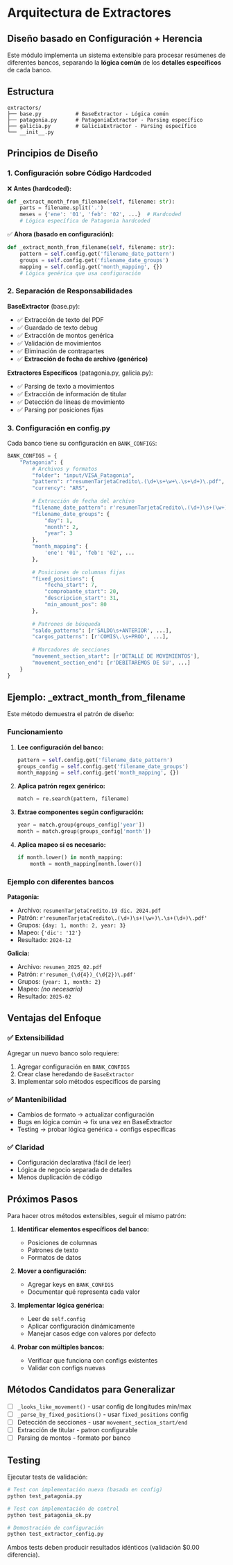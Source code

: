 # Arquitectura de Extractores

## Diseño basado en Configuración + Herencia

Este módulo implementa un sistema extensible para procesar resúmenes de diferentes bancos, separando la **lógica común** de los **detalles específicos** de cada banco.

## Estructura

```
extractors/
├── base.py           # BaseExtractor - Lógica común
├── patagonia.py      # PatagoniaExtractor - Parsing específico
├── galicia.py        # GaliciaExtractor - Parsing específico
└── __init__.py
```

## Principios de Diseño

### 1. Configuración sobre Código Hardcoded

❌ **Antes (hardcoded):**
```python
def _extract_month_from_filename(self, filename: str):
    parts = filename.split('.')
    meses = {'ene': '01', 'feb': '02', ...}  # Hardcoded
    # Lógica específica de Patagonia hardcoded
```

✅ **Ahora (basado en configuración):**
```python
def _extract_month_from_filename(self, filename: str):
    pattern = self.config.get('filename_date_pattern')
    groups = self.config.get('filename_date_groups')
    mapping = self.config.get('month_mapping', {})
    # Lógica genérica que usa configuración
```

### 2. Separación de Responsabilidades

**BaseExtractor** (base.py):
- ✅ Extracción de texto del PDF
- ✅ Guardado de texto debug
- ✅ Extracción de montos genérica
- ✅ Validación de movimientos
- ✅ Eliminación de contrapartes
- ✅ **Extracción de fecha de archivo (genérico)**

**Extractores Específicos** (patagonia.py, galicia.py):
- ✅ Parsing de texto a movimientos
- ✅ Extracción de información de titular
- ✅ Detección de líneas de movimiento
- ✅ Parsing por posiciones fijas

### 3. Configuración en config.py

Cada banco tiene su configuración en `BANK_CONFIGS`:

```python
BANK_CONFIGS = {
    "Patagonia": {
        # Archivos y formatos
        "folder": "input/VISA_Patagonia",
        "pattern": r"resumenTarjetaCredito\.(\d+\s+\w+\.\s+\d+)\.pdf",
        "currency": "ARS",
        
        # Extracción de fecha del archivo
        "filename_date_pattern": r'resumenTarjetaCredito\.(\d+)\s+(\w+)\.\s+(\d+)\.pdf',
        "filename_date_groups": {
            "day": 1,
            "month": 2,
            "year": 3
        },
        "month_mapping": {
            'ene': '01', 'feb': '02', ...
        },
        
        # Posiciones de columnas fijas
        "fixed_positions": {
            "fecha_start": 7,
            "comprobante_start": 20,
            "descripcion_start": 31,
            "min_amount_pos": 80
        },
        
        # Patrones de búsqueda
        "saldo_patterns": [r'SALDO\s+ANTERIOR', ...],
        "cargos_patterns": [r'COMIS\.\s+PROD', ...],
        
        # Marcadores de secciones
        "movement_section_start": [r'DETALLE DE MOVIMIENTOS'],
        "movement_section_end": [r'DEBITAREMOS DE SU', ...]
    }
}
```

## Ejemplo: _extract_month_from_filename

Este método demuestra el patrón de diseño:

### Funcionamiento

1. **Lee configuración del banco:**
   ```python
   pattern = self.config.get('filename_date_pattern')
   groups_config = self.config.get('filename_date_groups')
   month_mapping = self.config.get('month_mapping', {})
   ```

2. **Aplica patrón regex genérico:**
   ```python
   match = re.search(pattern, filename)
   ```

3. **Extrae componentes según configuración:**
   ```python
   year = match.group(groups_config['year'])
   month = match.group(groups_config['month'])
   ```

4. **Aplica mapeo si es necesario:**
   ```python
   if month.lower() in month_mapping:
       month = month_mapping[month.lower()]
   ```

### Ejemplo con diferentes bancos

**Patagonia:**
- Archivo: `resumenTarjetaCredito.19 dic. 2024.pdf`
- Patrón: `r'resumenTarjetaCredito\.(\d+)\s+(\w+)\.\s+(\d+)\.pdf'`
- Grupos: `{day: 1, month: 2, year: 3}`
- Mapeo: `{'dic': '12'}`
- Resultado: `2024-12`

**Galicia:**
- Archivo: `resumen_2025_02.pdf`
- Patrón: `r'resumen_(\d{4})_(\d{2})\.pdf'`
- Grupos: `{year: 1, month: 2}`
- Mapeo: *(no necesario)*
- Resultado: `2025-02`

## Ventajas del Enfoque

### ✅ Extensibilidad
Agregar un nuevo banco solo requiere:
1. Agregar configuración en `BANK_CONFIGS`
2. Crear clase heredando de `BaseExtractor`
3. Implementar solo métodos específicos de parsing

### ✅ Mantenibilidad
- Cambios de formato → actualizar configuración
- Bugs en lógica común → fix una vez en BaseExtractor
- Testing → probar lógica genérica + configs específicas

### ✅ Claridad
- Configuración declarativa (fácil de leer)
- Lógica de negocio separada de detalles
- Menos duplicación de código

## Próximos Pasos

Para hacer otros métodos extensibles, seguir el mismo patrón:

1. **Identificar elementos específicos del banco:**
   - Posiciones de columnas
   - Patrones de texto
   - Formatos de datos

2. **Mover a configuración:**
   - Agregar keys en `BANK_CONFIGS`
   - Documentar qué representa cada valor

3. **Implementar lógica genérica:**
   - Leer de `self.config`
   - Aplicar configuración dinámicamente
   - Manejar casos edge con valores por defecto

4. **Probar con múltiples bancos:**
   - Verificar que funciona con configs existentes
   - Validar con configs nuevas

## Métodos Candidatos para Generalizar

- [ ] `_looks_like_movement()` - usar config de longitudes min/max
- [ ] `_parse_by_fixed_positions()` - usar `fixed_positions` config
- [ ] Detección de secciones - usar `movement_section_start/end`
- [ ] Extracción de titular - patron configurable
- [ ] Parsing de montos - formato por banco

## Testing

Ejecutar tests de validación:
```bash
# Test con implementación nueva (basada en config)
python test_patagonia.py

# Test con implementación de control
python test_patagonia_ok.py

# Demostración de configuración
python test_extractor_config.py
```

Ambos tests deben producir resultados idénticos (validación $0.00 diferencia).
